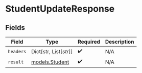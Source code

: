 # StudentUpdateResponse


## Fields

| Field                                  | Type                                   | Required                               | Description                            |
| -------------------------------------- | -------------------------------------- | -------------------------------------- | -------------------------------------- |
| `headers`                              | Dict[str, List[*str*]]                 | :heavy_check_mark:                     | N/A                                    |
| `result`                               | [models.Student](../models/student.md) | :heavy_check_mark:                     | N/A                                    |